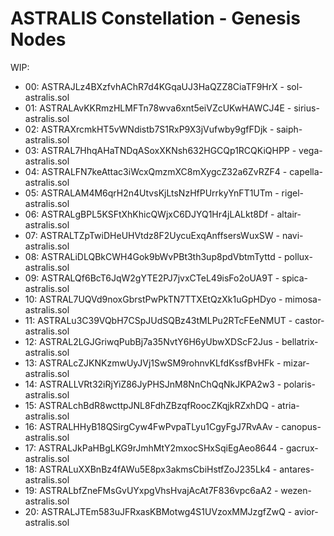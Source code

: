 # ASTRALIS Constellation - Genesis Nodes


WIP:

- 00: ASTRAJLz4BXzfvhAChR7d4KGqaUJ3HaQZZ8CiaTF9HrX - sol-astralis.sol
- 01: ASTRALAvKKRmzHLMFTn78wva6xnt5eiVZcUKwHAWCJ4E - sirius-astralis.sol
- 02: ASTRAXrcmkHT5vWNdistb7S1RxP9X3jVufwby9gfFDjk - saiph-astralis.sol
- 03: ASTRAL7HhqAHaTNDqASoxXKNsh632HGCQp1RCQKiQHPP - vega-astralis.sol
- 04: ASTRALFN7keAttac3iWcxQmzmXC8mXygcZ32a6ZvRZF4 - capella-astralis.sol
- 05: ASTRALAM4M6qrH2n4UtvsKjLtsNzHfPUrrkyYnFT1UTm - rigel-astralis.sol
- 06: ASTRALgBPL5KSFtXhKhicQWjxC6DJYQ1Hr4jLALkt8Df - altair-astralis.sol
- 07: ASTRALTZpTwiDHeUHVtdz8F2UycuExqAnffsersWuxSW - navi-astralis.sol
- 08: ASTRALiDLQBkCWH4Gok9bWvPBt3th3up8pdVbtmTyttd - pollux-astralis.sol
- 09: ASTRALQf6BcT6JqW2gYTE2PJ7jvxCTeL49isFo2oUA9T - spica-astralis.sol
- 10: ASTRAL7UQVd9noxGbrstPwPkTN7TTXEtQzXk1uGpHDyo - mimosa-astralis.sol
- 11: ASTRALu3C39VQbH7CSpJUdSQBz43tMLPu2RTcFEeNMUT - castor-astralis.sol
- 12: ASTRAL2LGJGriwqPubBj7a35NvtY6H6yUbwXDScF2Jus - bellatrix-astralis.sol
- 13: ASTRALcZJKNKzmwUyJVj1SwSM9rohnvKLfdKssfBvHFk - mizar-astralis.sol
- 14: ASTRALLVRt32iRjYiZ86JyPHSJnM8NnChQqNkJKPA2w3 - polaris-astralis.sol	
- 15: ASTRALchBdR8wcttpJNL8FdhZBzqfRoocZKqjkRZxhDQ - atria-astralis.sol
- 16: ASTRALHHyB18QSirgCyw4FwPvpaTLyu1CgyFgJ7RvAAv - canopus-astralis.sol
- 17: ASTRALJkPaHBgLKG9rJmhMtY2mxocSHxSqiEgAeo8644 - gacrux-astralis.sol
- 18: ASTRALuXXBnBz4fAWu5E8px3akmsCbiHstfZoJ235Lk4 - antares-astralis.sol
- 19: ASTRALbfZneFMsGvUYxpgVhsHvajAcAt7F836vpc6aA2 - wezen-astralis.sol
- 20: ASTRALJTEm583uJFRxasKBMotwg4S1UVzoxMMJzgfZwQ - avior-astralis.sol
  
